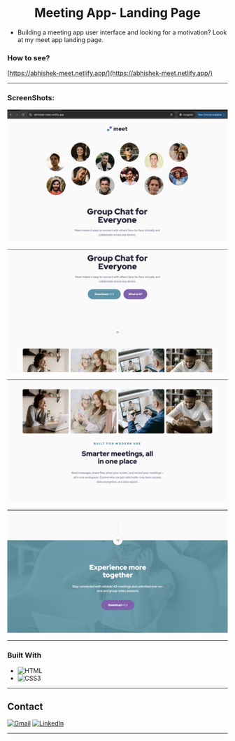 <h1 align="center"> Meeting App- Landing Page </h1>

- Building a meeting app user interface and looking for a motivation? Look at my meet app landing page.

### How to see?

[https://abhishek-meet.netlify.app/](https://abhishek-meet.netlify.app/)

---

### ScreenShots:

![Img1](/assets/ss/ss-1.png)

![Img2](/assets/ss/ss-2.png)

![Img3](/assets/ss/ss-3.png)

![Img4](/assets/ss/ss-4.png)

---

### Built With

- ![HTML][HTML]
- ![CSS3][CSS3]

---

## Contact

[![Gmail][Gmail]][Gmail-url]
[![LinkedIn][linkedin-shield]][linkedin-url]

---

<!--  -->

[HTML]: https://img.shields.io/badge/HTML5-E34F26?style=for-the-badge&logo=html5&logoColor=white
[CSS3]: https://img.shields.io/badge/CSS3-1572B6?style=for-the-badge&logo=css3&logoColor=white
[Gmail]: https://img.shields.io/badge/Gmail-D14836?style=for-the-badge&logo=gmail&logoColor=white
[Gmail-url]: mailto:abhisheksanwal.work@gmail.com
[linkedin-shield]: https://img.shields.io/badge/-LinkedIn-black.svg?style=for-the-badge&logo=linkedin&colorB=555
[linkedin-url]: https://www.linkedin.com/in/abhishek-sanwal/
